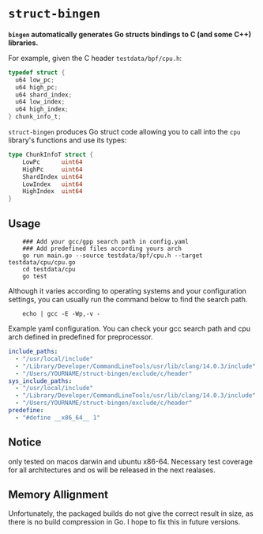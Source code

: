# `struct-bingen`

**`bingen` automatically generates Go structs bindings to C (and some C++) libraries.**

For example, given the C header `testdata/bpf/cpu.h`:

```c
typedef struct {
  u64 low_pc;
  u64 high_pc;
  u64 shard_index;
  u64 low_index;
  u64 high_index;
} chunk_info_t;
```

`struct-bingen` produces Go struct code allowing you to call into the `cpu` library's
functions and use its types:

```go
type ChunkInfoT struct {
	LowPc      uint64
	HighPc     uint64
	ShardIndex uint64
	LowIndex   uint64
	HighIndex  uint64
}
```

## Usage

````shell
    ### Add your gcc/gpp search path in config.yaml
    ### Add predefined files according yours arch
    go run main.go --source testdata/bpf/cpu.h --target testdata/cpu/cpu.go
    cd testdata/cpu
    go test
````
Although it varies according to operating systems and your configuration settings, you can usually run the command below to find the search path.

````shell
    echo | gcc -E -Wp,-v -
````
Example yaml configuration. You can check your gcc search path and cpu arch defined in predefined for preprocessor.
````yaml
include_paths:
  - "/usr/local/include"
  - "/Library/Developer/CommandLineTools/usr/lib/clang/14.0.3/include"
  - "/Users/YOURNAME/struct-bingen/exclude/c/header"
sys_include_paths:
  - "/usr/local/include"
  - "/Library/Developer/CommandLineTools/usr/lib/clang/14.0.3/include"
  - "/Users/YOURNAME/struct-bingen/exclude/c/header"
predefine:
  - "#define __x86_64__ 1"
````
## Notice

only tested on macos darwin and ubuntu x86-64. Necessary test coverage for all architectures and os will be released in the next realases.

## Memory Allignment

Unfortunately, the packaged builds do not give the correct result in size, as there is no build compression in Go. I hope to fix this in future versions.

